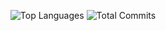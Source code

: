 

<div align="center">
  
![Top Languages](https://github-readme-stats.vercel.app/api/top-langs/?username=usherkielvin&layout=compact&theme=transparent&hide_border=true&bg_color=00000000) ![Total Commits](https://github-readme-stats.vercel.app/api?username=usherkielvin&show_icons=true&theme=transparent&hide_border=true&include_all_commits=true&count_private=true&bg_color=00000000)

</div>